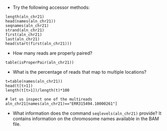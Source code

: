 * Try the following accessor methods:
```rconsole
length(aln_chr21)
head(names(aln_chr21))
seqnames(aln_chr21)
strand(aln_chr21)
first(aln_chr21)
last(aln_chr21)
head(start(first(aln_chr21)))
```

* How many reads are properly paired?
```rconsole
table(isProperPair(aln_chr21))
```

* What is the percentage of reads that map to multiple locations?
```rconsole
t=table(names(aln_chr21))
head(t[t>1])
length(t[t>1])/length(t)*100

# let us inspect one of the multireads
aln_chr21[names(aln_chr21)=="ERR315494.10000261"]
```

* What information does the command `seqlevels(aln_chr21)` provide?
  It contains information on the chromosome names available in the BAM file.


